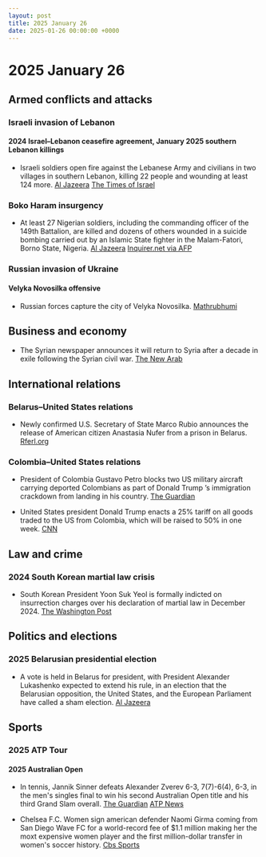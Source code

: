 ```yaml
---
layout: post
title: 2025 January 26
date: 2025-01-26 00:00:00 +0000
---
```


# 2025 January 26

## Armed conflicts and attacks

### Israeli invasion of Lebanon

#### 2024 Israel–Lebanon ceasefire agreement, January 2025 southern Lebanon killings

- Israeli soldiers open fire against the Lebanese Army and civilians in two villages in southern Lebanon, killing 22 people and wounding at least 124 more. [Al Jazeera](https://www.aljazeera.com/news/2025/1/26/israel-kills-3-wounds-dozens-in-south-lebanon-in-breach-of-ceasefire-deal) [The Times of Israel](https://www.timesofisrael.com/liveblog_entry/lebanese-health-ministry-raises-death-toll-to-22-from-israeli-fire-in-south-of-country/)

### Boko Haram insurgency

- At least 27 Nigerian soldiers, including the commanding officer of the 149th Battalion, are killed and dozens of others wounded in a suicide bombing carried out by an Islamic State fighter in the Malam-Fatori, Borno State, Nigeria. [Al Jazeera](https://www.aljazeera.com/news/2025/1/26/at-least-20-nigerian-soldiers-killed-in-attack-on-remote-army-base) [Inquirer.net via AFP](https://globalnation.inquirer.net/262431/jihadist-suicide-attack-kills-27-nigeria-sodiers-army)

### Russian invasion of Ukraine

#### Velyka Novosilka offensive

- Russian forces capture the city of Velyka Novosilka. [Mathrubhumi](https://english.mathrubhumi.com/amp/news/world/russia-captures-velyka-novosilka-ukraine-1.10287795)

## Business and economy

- The Syrian newspaper announces it will return to Syria after a decade in exile following the Syrian civil war. [The New Arab](https://www.newarab.com/news/syrian-paper-announces-damascus-return-after-decade-exile)

## International relations

### Belarus–United States relations

- Newly confirmed U.S. Secretary of State Marco Rubio announces the release of American citizen Anastasia Nufer from a prison in Belarus. [Rferl.org](https://www.rferl.org/a/us-citizen-belarus-prison-release-rubio/33289470.html)

### Colombia–United States relations

- President of Colombia Gustavo Petro blocks two US military aircraft carrying deported Colombians as part of Donald Trump ’s immigration crackdown from landing in his country. [The Guardian](https://www.theguardian.com/us-news/2025/jan/26/colombia-gustavo-petro-trump-deportation-flights)

- United States president Donald Trump enacts a 25% tariff on all goods traded to the US from Colombia, which will be raised to 50% in one week. [CNN](https://edition.cnn.com/2025/01/26/politics/colombia-tariffs-trump-deportation-flights/index.html)

## Law and crime

### 2024 South Korean martial law crisis

- South Korean President Yoon Suk Yeol is formally indicted on insurrection charges over his declaration of martial law in December 2024. [The Washington Post](https://www.washingtonpost.com/world/2025/01/26/south-korea-president-yoon-indicted/)

## Politics and elections

### 2025 Belarusian presidential election

- A vote is held in Belarus for president, with President Alexander Lukashenko expected to extend his rule, in an election that the Belarusian opposition, the United States, and the European Parliament have called a sham election. [Al Jazeera](https://www.aljazeera.com/amp/features/2025/1/25/lukashenko-ahead-of-2025-election-still-afraid-of-the-people)

## Sports

### 2025 ATP Tour

#### 2025 Australian Open

- In tennis, Jannik Sinner defeats Alexander Zverev 6-3, 7(7)-6(4), 6-3, in the men's singles final to win his second Australian Open title and his third Grand Slam overall. [The Guardian](https://www.theguardian.com/sport/2025/jan/26/australian-open-final-jannik-sinner-alexander-zverev-mens-singles-report) [ATP News](https://www.atptour.com/en/news/sinner-zverev-australian-open-2025-final)

- Chelsea F.C. Women sign american defender Naomi Girma coming from San Diego Wave FC for a world-record fee of $1.1 million making her the moxt expensive women player and the first million-dollar transfer in women's soccer history. [Cbs Sports](https://www.cbssports.com/soccer/news/uswnt-star-naomi-girma-joins-chelsea-in-first-million-dollar-transfer-in-womens-soccer-history/)